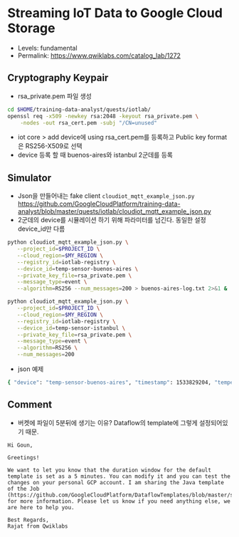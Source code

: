 # Streaming IoT Data to Google Cloud Storage
- Levels: fundamental
- Permalink: https://www.qwiklabs.com/catalog_lab/1272

## Cryptography Keypair 
- rsa_private.pem 파일 생성
~~~bash
cd $HOME/training-data-analyst/quests/iotlab/
openssl req -x509 -newkey rsa:2048 -keyout rsa_private.pem \
    -nodes -out rsa_cert.pem -subj "/CN=unused"
~~~
- iot core > add device에 using rsa_cert.pem를 등록하고 Public key format은 RS256-X509로 선택
- device 등록 할 때 buenos-aires와 istanbul 2군데를 등록

## Simulator
- Json을 만들어내는 fake client `cloudiot_mqtt_example_json.py`
https://github.com/GoogleCloudPlatform/training-data-analyst/blob/master/quests/iotlab/cloudiot_mqtt_example_json.py
- 2군데의 device를 시뮬레이션 하기 위해 파라미터를 넘긴다. 동일한 설정 device_id만 다름
~~~bash
python cloudiot_mqtt_example_json.py \
   --project_id=$PROJECT_ID \
   --cloud_region=$MY_REGION \
   --registry_id=iotlab-registry \
   --device_id=temp-sensor-buenos-aires \
   --private_key_file=rsa_private.pem \
   --message_type=event \
   --algorithm=RS256 --num_messages=200 > buenos-aires-log.txt 2>&1 &
~~~
~~~bash
python cloudiot_mqtt_example_json.py \
   --project_id=$PROJECT_ID \
   --cloud_region=$MY_REGION \
   --registry_id=iotlab-registry \
   --device_id=temp-sensor-istanbul \
   --private_key_file=rsa_private.pem \
   --message_type=event \
   --algorithm=RS256 \
   --num_messages=200
~~~
- json 예제
~~~bash
{ "device": "temp-sensor-buenos-aires", "timestamp": 1533829204, "temperature": 15.80888889949552 } { "device": "temp-sensor-buenos-aires", "timestamp": 1533829205, "temperature": 15.799777248019161 }
~~~

## Comment
- 버켓에 파일이 5분뒤에 생기는 이유? Dataflow의 template에 그렇게 설정되어있기 때문.
~~~
Hi Goun,

Greetings!

We want to let you know that the duration window for the default template is set as a 5 minutes. You can modify it and you can test the changes on your personal GCP account. I am sharing the Java template of the Job (https://github.com/GoogleCloudPlatform/DataflowTemplates/blob/master/src/main/java/com/google/cloud/teleport/templates/PubsubToText.java) for more information. Please let us know if you need anything else, we are here to help you.

Best Regards,
Rajat from Qwiklabs
~~~